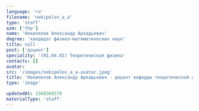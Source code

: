 ```yaml
---
language: 'ru'
filename: 'nekipelov_a_a'
type: 'staff'
aim: ['thp']
name: 'Некипелов Александр Аркадьевич'
degree: 'кандидат физико-математических наук'
title: null
post: ['доцент']
speciality: '(01.04.02) Теоретическая физика'
contacts: []
avatar:
src: '/images/nekipelov_a_a-avatar.jpeg'
title: 'Некипелов Александр Аркадьевич - доцент кафедры теоретической физики'
type: 'image'

updatedAt: 1568360578
materialType: 'staff'
---
```


